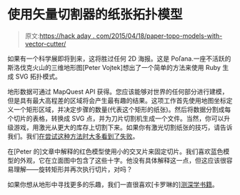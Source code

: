 # 使用矢量切割器的纸张拓扑模型

> 原文:[https://hack aday . com/2015/04/18/paper-topo-models-with-vector-cutter/](https://hackaday.com/2015/04/18/paper-topo-models-with-vector-cutter/)

如果有一个科学展即将到来，这将胜过任何 2D 海报。这是 Poľana.一座不活跃的斯洛伐克火山的三维地形图[Peter Vojtek]想出了一个简单的方法来使用 Ruby 生成 SVG 拓扑模式。

地形数据可通过 MapQuest API 获得。您应该能够对世界的任何部分进行建模，但是具有最大高程差的区域将会产生最有趣的结果。这项工作首先使用地图坐标定义一个矩形区域，并决定步骤的数量(代表这个矩形的纸张)。然后将数据分割成每个切片的表格，转换成 SVG 点，并为刀片切割机生成一个文件。当然，你可以升级游戏，用激光从更大的库存上切割下来。如果你有激光切割纸张的技巧，请告诉我们。我们[在尝试这种方法时大多看到了失败](http://hackaday.com/2014/03/27/fail-of-the-week-secret-agent-style-book-hideaway/)。

在[Peter 的]文章中解释的红色模型使用小的交叉片来固定切片。我们喜欢蓝色模型的外观，它在立面图中包含了这些十字。他没有具体解释这一点，但这应该很容易理解——旋转矩形并再次执行切片，对吗？

如果你想从地形中寻找更多的乐趣，我们一直很喜欢[卡罗琳的][测深学书籍](http://hackaday.com/2013/10/03/making-a-bathymetric-book-by-hand-and-searching-for-an-easier-way/)。